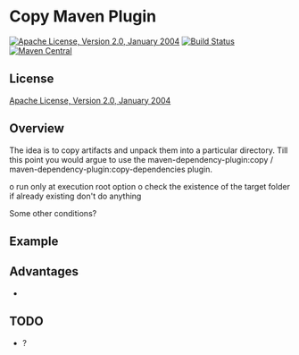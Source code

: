 Copy Maven Plugin
==========================

[![Apache License, Version 2.0, January 2004](https://img.shields.io/github/license/khmarbaise/copy-maven-plugin.svg?label=License)](http://www.apache.org/licenses/)
[![Build Status](https://travis-ci.org/khmarbaise/copy-maven-plugin.svg?branch=master)](https://travis-ci.org/khmarbaise/copy-maven-plugin)
[![Maven Central](https://img.shields.io/maven-central/v/com.soebes.maven.plugins/copy-maven-plugin.svg?label=Maven%20Central)](http://search.maven.org/#search%7Cga%7C1%7Ccom.soebes.maven.plugins)

License
-------
[Apache License, Version 2.0, January 2004](http://www.apache.org/licenses/)


Overview
--------

The idea is to copy artifacts and unpack them into a particular directory.
Till this point you would argue to use the maven-dependency-plugin:copy / 
maven-dependency-plugin:copy-dependencies plugin.

 o run only at execution root option
 o check the existence of the target folder
   if already existing don't do anything

   Some other conditions?


Example
-------


Advantages
----------

 * 

TODO
----


 * ?


